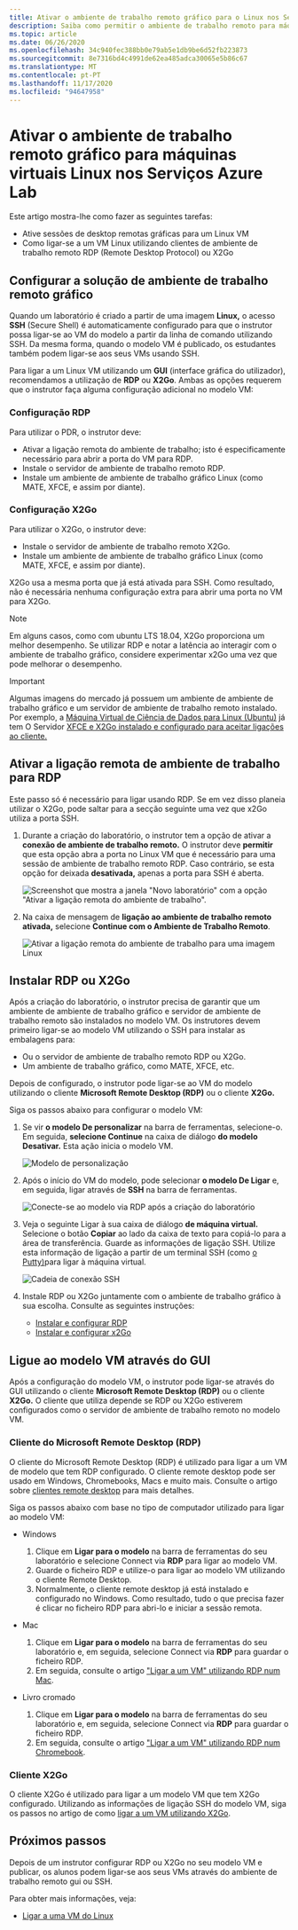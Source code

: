 ```yaml
---
title: Ativar o ambiente de trabalho remoto gráfico para o Linux nos Serviços Azure Lab ; Microsoft Docs
description: Saiba como permitir o ambiente de trabalho remoto para máquinas virtuais Linux em um laboratório em Azure Lab Services.
ms.topic: article
ms.date: 06/26/2020
ms.openlocfilehash: 34c940fec388bb0e79ab5e1db9be6d52fb223873
ms.sourcegitcommit: 8e7316bd4c4991de62ea485adca30065e5b86c67
ms.translationtype: MT
ms.contentlocale: pt-PT
ms.lasthandoff: 11/17/2020
ms.locfileid: "94647958"
---
```

# <a name="enable-graphical-remote-desktop-for-linux-virtual-machines-in-azure-lab-services"></a>Ativar o ambiente de trabalho remoto gráfico para máquinas virtuais Linux nos Serviços Azure Lab
Este artigo mostra-lhe como fazer as seguintes tarefas:

- Ative sessões de desktop remotas gráficas para um Linux VM
- Como ligar-se a um VM Linux utilizando clientes de ambiente de trabalho remoto RDP (Remote Desktop Protocol) ou X2Go

## <a name="set-up-graphical-remote-desktop-solution"></a>Configurar a solução de ambiente de trabalho remoto gráfico
Quando um laboratório é criado a partir de uma imagem **Linux,** o acesso **SSH** (Secure Shell) é automaticamente configurado para que o instrutor possa ligar-se ao VM do modelo a partir da linha de comando utilizando SSH.  Da mesma forma, quando o modelo VM é publicado, os estudantes também podem ligar-se aos seus VMs usando SSH.

Para ligar a um Linux VM utilizando um **GUI** (interface gráfica do utilizador), recomendamos a utilização de **RDP** ou **X2Go**.  Ambas as opções requerem que o instrutor faça alguma configuração adicional no modelo VM:

### <a name="rdp-setup"></a>Configuração RDP
Para utilizar o PDR, o instrutor deve:
  - Ativar a ligação remota do ambiente de trabalho; isto é especificamente necessário para abrir a porta do VM para RDP.
  - Instale o servidor de ambiente de trabalho remoto RDP.
  - Instale um ambiente de ambiente de trabalho gráfico Linux (como MATE, XFCE, e assim por diante).

### <a name="x2go-setup"></a>Configuração X2Go
Para utilizar o X2Go, o instrutor deve:
- Instale o servidor de ambiente de trabalho remoto X2Go.
- Instale um ambiente de ambiente de trabalho gráfico Linux (como MATE, XFCE, e assim por diante).

X2Go usa a mesma porta que já está ativada para SSH.  Como resultado, não é necessária nenhuma configuração extra para abrir uma porta no VM para X2Go.

> [!NOTE]
> Em alguns casos, como com ubuntu LTS 18.04, X2Go proporciona um melhor desempenho.  Se utilizar RDP e notar a latência ao interagir com o ambiente de trabalho gráfico, considere experimentar x2Go uma vez que pode melhorar o desempenho.

> [!IMPORTANT]
>  Algumas imagens do mercado já possuem um ambiente de ambiente de trabalho gráfico e um servidor de ambiente de trabalho remoto instalado.  Por exemplo, a [Máquina Virtual de Ciência de Dados para Linux (Ubuntu)](https://azuremarketplace.microsoft.com/marketplace/apps/microsoft-dsvm.ubuntu-1804) já tem O Servidor [XFCE e X2Go instalado e configurado para aceitar ligações ao cliente.](../machine-learning/data-science-virtual-machine/dsvm-ubuntu-intro.md#x2go)

## <a name="enable-remote-desktop-connection-for-rdp"></a>Ativar a ligação remota de ambiente de trabalho para RDP

Este passo só é necessário para ligar usando RDP.  Se em vez disso planeia utilizar o X2Go, pode saltar para a secção seguinte uma vez que x2Go utiliza a porta SSH.

1.  Durante a criação do laboratório, o instrutor tem a opção de ativar a **conexão de ambiente de trabalho remoto.**  O instrutor deve **permitir** que esta opção abra a porta no Linux VM que é necessário para uma sessão de ambiente de trabalho remoto RDP.  Caso contrário, se esta opção for deixada **desativada,** apenas a porta para SSH é aberta.
  
    ![Screenshot que mostra a janela "Novo laboratório" com a opção "Ativar a ligação remota do ambiente de trabalho".](./media/how-to-enable-remote-desktop-linux/enable-rdp-option.png)

2. Na caixa de mensagem de **ligação ao ambiente de trabalho remoto ativada,** selecione **Continue com o Ambiente de Trabalho Remoto**. 

    ![Ativar a ligação remota do ambiente de trabalho para uma imagem Linux](./media/how-to-enable-remote-desktop-linux/enabling-remote-desktop-connection-dialog.png)

## <a name="install-rdp-or-x2go"></a>Instalar RDP ou X2Go

Após a criação do laboratório, o instrutor precisa de garantir que um ambiente de ambiente de trabalho gráfico e servidor de ambiente de trabalho remoto são instalados no modelo VM.  Os instrutores devem primeiro ligar-se ao modelo VM utilizando o SSH para instalar as embalagens para:
- Ou o servidor de ambiente de trabalho remoto RDP ou X2Go.
- Um ambiente de trabalho gráfico, como MATE, XFCE, etc.

Depois de configurado, o instrutor pode ligar-se ao VM do modelo utilizando o cliente **Microsoft Remote Desktop (RDP)** ou o cliente **X2Go.**

Siga os passos abaixo para configurar o modelo VM:

1. Se vir **o modelo De personalizar** na barra de ferramentas, selecione-o. Em seguida, **selecione Continue** na caixa de diálogo **do modelo Desativar.** Esta ação inicia o modelo VM.  

    ![Modelo de personalização](./media/how-to-enable-remote-desktop-linux/customize-template.png)
1. Após o início do VM do modelo, pode selecionar **o modelo De Ligar** e, em seguida, ligar através de **SSH** na barra de ferramentas. 

    ![Conecte-se ao modelo via RDP após a criação do laboratório](./media/how-to-enable-remote-desktop-linux/rdp-after-lab-creation.png) 
1. Veja o seguinte Ligar à sua caixa de diálogo **de máquina virtual.** Selecione o botão **Copiar** ao lado da caixa de texto para copiá-lo para a área de transferência. Guarde as informações de ligação SSH. Utilize esta informação de ligação a partir de um terminal SSH (como [o Putty)](https://www.putty.org/)para ligar à máquina virtual.
 
    ![Cadeia de conexão SSH](./media/how-to-enable-remote-desktop-linux/ssh-connection-string.png)

4. Instale RDP ou X2Go juntamente com o ambiente de trabalho gráfico à sua escolha.  Consulte as seguintes instruções:
    - [Instalar e configurar RDP](../virtual-machines/linux/use-remote-desktop.md)
    - [Instalar e configurar x2Go](https://github.com/Azure/azure-devtestlab/tree/master/samples/ClassroomLabs/Scripts/X2GoRemoteDesktop)

## <a name="connect-to-the-template-vm-via-the-gui"></a>Ligue ao modelo VM através do GUI

Após a configuração do modelo VM, o instrutor pode ligar-se através do GUI utilizando o cliente **Microsoft Remote Desktop (RDP)** ou o cliente **X2Go.**  O cliente que utiliza depende se RDP ou X2Go estiverem configurados como o servidor de ambiente de trabalho remoto no modelo VM.  

### <a name="microsoft-remote-desktop-rdp-client"></a>Cliente do Microsoft Remote Desktop (RDP)

O cliente do Microsoft Remote Desktop (RDP) é utilizado para ligar a um VM de modelo que tem RDP configurado.  O cliente remote desktop pode ser usado em Windows, Chromebooks, Macs e muito mais.  Consulte o artigo sobre [clientes remote desktop](/windows-server/remote/remote-desktop-services/clients/remote-desktop-clients) para mais detalhes.

Siga os passos abaixo com base no tipo de computador utilizado para ligar ao modelo VM:

- Windows
  1. Clique em **Ligar para o modelo** na barra de ferramentas do seu laboratório e selecione Connect via **RDP** para ligar ao modelo VM. 
  1. Guarde o ficheiro RDP e utilize-o para ligar ao modelo VM utilizando o cliente Remote Desktop. 
  1. Normalmente, o cliente remote desktop já está instalado e configurado no Windows.  Como resultado, tudo o que precisa fazer é clicar no ficheiro RDP para abri-lo e iniciar a sessão remota.

- Mac
  1. Clique em **Ligar para o modelo** na barra de ferramentas do seu laboratório e, em seguida, selecione Connect via **RDP** para guardar o ficheiro RDP.  
  1. Em seguida, consulte o artigo ["Ligar a um VM" utilizando RDP num Mac](connect-virtual-machine-mac-remote-desktop.md).

- Livro cromado
  1. Clique em **Ligar para o modelo** na barra de ferramentas do seu laboratório e, em seguida, selecione Connect via **RDP** para guardar o ficheiro RDP.  
  1. Em seguida, consulte o artigo ["Ligar a um VM" utilizando RDP num Chromebook](connect-virtual-machine-chromebook-remote-desktop.md).

### <a name="x2go-client"></a>Cliente X2Go

O cliente X2Go é utilizado para ligar a um modelo VM que tem X2Go configurado.  Utilizando as informações de ligação SSH do modelo VM, siga os passos no artigo de como [ligar a um VM utilizando X2Go](how-to-use-remote-desktop-linux-student.md#connect-to-the-student-vm-using-x2go).

## <a name="next-steps"></a>Próximos passos
Depois de um instrutor configurar RDP ou X2Go no seu modelo VM e publicar, os alunos podem ligar-se aos seus VMs através do ambiente de trabalho remoto gui ou SSH.

Para obter mais informações, veja:
 - [Ligar a uma VM do Linux](how-to-use-remote-desktop-linux-student.md)